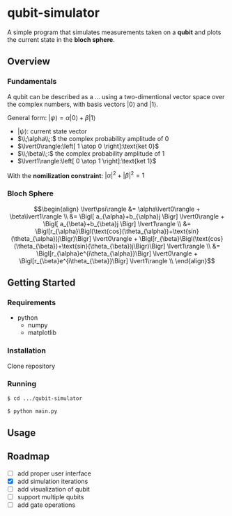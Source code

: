 # qubit-simulator
A simple program that simulates measurements taken on a **qubit** and plots the current state in the **bloch sphere**.

## Overview

### Fundamentals
A qubit can be described as a ... using a two-dimentional vector space over the complex numbers, with basis vectors $\lvert0\rangle$ and $\lvert1\rangle$. 

General form: $\lvert\psi\rangle = \alpha\lvert0\rangle + \beta\lvert1\rangle$

- $\lvert\psi\rangle:$ current state vector
- $\\;\alpha\\;:$ the complex probability amplitude of $0$
- $\lvert0\rangle:\left[ 1 \atop 0 \right]:\text{ket 0}$
- $\\;\beta\\;:$ the complex probability amplitude of $1$
- $\lvert1\rangle:\left[ 0 \atop 1 \right]:\text{ket 1}$

With the **nomilization constraint**: $\lvert\alpha\rvert^{2} + \lvert\beta\rvert^{2} = 1$

### Bloch Sphere
```math
\begin{align}

    \lvert\psi\rangle &= \alpha\lvert0\rangle + \beta\lvert1\rangle \\

    &= \Bigl[ a_{\alpha}+b_{\alpha}j \Bigr] \lvert0\rangle
     + \Bigl[ a_{\beta}+b_{\beta}j \Bigr] \lvert1\rangle \\

    &= \Bigl[r_{\alpha}\Bigl(\text{cos}(\theta_{\alpha})+\text{sin}(\theta_{\alpha})j\Bigr)\Bigr] \lvert0\rangle
     + \Bigl[r_{\beta}\Bigl(\text{cos}(\theta_{\beta})+\text{sin}(\theta_{\beta})j\Bigr)\Bigr] \lvert1\rangle \\

    &= \Bigl[r_{\alpha}e^{i\theta_{\alpha}}\Bigr] \lvert0\rangle
     + \Bigl[r_{\beta}e^{i\theta_{\beta}}\Bigr] \lvert1\rangle \\

\end{align}
```

## Getting Started

### Requirements
- python
    - numpy
    - matplotlib

### Installation
Clone repository

### Running
```sh
$ cd .../qubit-simulator
```
```sh
$ python main.py 
```

## Usage

## Roadmap
- [ ] add proper user interface
- [X] add simulation iterations
- [ ] add visualization of qubit
- [ ] support multiple qubits
- [ ] add gate operations
